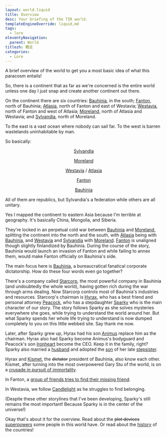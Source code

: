 ```yaml
---
layout: world.liquid
title: Overview
desc: Your briefing of the TIR world.
templateEngineOverride: liquid,md
tags:
  - lore
eleventyNavigation:
  parent: World
titlezh: 概览
categories:
  - Lore
---
```


A brief overview of the world to get you a most basic idea of what this paracosm entails!

So, there is a continent that as far as we're concerned is the entire world unless one day I just snap and create another continent out there.

On the continent there are six countries: [Bauhinia](/world/bauhinia/), in the south; [Fanton](/world/fanton/), north of Bauhinia; [Atlasia](/world/atlasia/), north of Fanton and east of Westavia; [Westavia](/world/westavia/), north of Fanton and west of Atlasia; [Moreland](/world/moreland/), north of Atlasia and Westavia; and [Sylvandia](/world/sylvandia/), north of Moreland.

To the east is a vast ocean where nobody can sail far. To the west is barren wastelands uninhabitable by man.

So basically:

<p style="text-align: center;"><a href="/world/sylvandia/">Sylvandia</a></p>

<p style="text-align: center;"><a href="/world/moreland/">Moreland</a></p>

<p style="text-align: center;"><a href="/world/westavia/">Westavia</a> / <a href="/world/atlasia/">Atlasia</a></p>

<p style="text-align: center;"><a href="/world/fanton/">Fanton</a></p>

<p style="text-align: center;"><a href="/world/bauhinia/">Bauhinia</a></p>

All of them are republics, but Sylvandia's a federation while others are all unitary.

Yes I mapped the continent to eastern Asia because I'm terrible at geography. It's basically China, Mongolia, and Siberia.

They're locked in an perpetual cold war between [Bauhinia](/world/bauhinia/) and [Moreland](/world/moreland/), splitting the continent into the north and the south, with [Atlasia](/world/atlasia/) being with [Bauhinia](/world/bauhinia/), and [Westavia](/world/westavia/) and [Sylvandia](/world/sylvandia/) with [Moreland](/world/moreland/). [Fanton](/world/fanton/) is unaligned though slightly finlandized by Bauhinia. During the course of the story, Bauhinia would launch an invasion of Fanton and while failing to annex them, would make Fanton officially on Bauhinia's side.

The main focus here is [Bauhinia](/world/bauhinia/), a bureaucratical fanatical corporate dictatorship. How do these four words even go together?

There's a company called [Starcorp](/world/bauhinia/starcorp/), the most powerful company in Bauhinia (and undoubtedly the whole world), having gotten rich during the war through arms dealing. Now Starcorp controls most of Bauhinia's industries and resources. Starcorp's chairman is [Hyrax](/characters/minor/#hyrax), who has a best friend and personal attorney [Peacock](/characters/peacock/), who has a stepdaughter [Sparky](/characters/sparky/) who is the main character of our story. The story follows Sparky as she solves mysteries everywhere she goes, while trying to understand the world around her. But what Sparky spends her whole life trying to understand is now dumped completely to you on this little webbed site. Say thank me now.

Later, after Sparky grew up, Hyrax had his son [Animus](/characters/animus/) replace him as the chairman. Hyrax also had Sparky become Animus's bodyguard and Peacock's son [Ironheart](/characters/ironheart/) become the CEO. Keep it in the family, right? Sparky also married a [husband](/characters/nightsun/) and adopted the [son](/characters/bramble/) of her late [stepsister](/characters/fantasy/).

Hyrax and [Kismet](/characters/kismet/), the ~~dictator~~ president of Bauhinia, also know each other. Kismet, after turning into the most overpowered Gary Stu of the world, is on a [crusade in pursuit of immortality](/stories/the-hunt-for-tundra/).

In Fanton, a [group of friends tries to find their missing friend](/stories/one-man-short/).

In Westavia, we follow [Candlelight](/characters/candlelight/) as he struggles to find belonging.

(Despite these other storylines that I've been developing, Sparky's still remains the most important! Because Sparky is in the center of the universe!)

Okay that's about it for the overview. Read about the ~~plot devices~~ [superpowers](/world/superpowers/) some people in this world have. Or read about the [history](/world/history/) of the countries!
